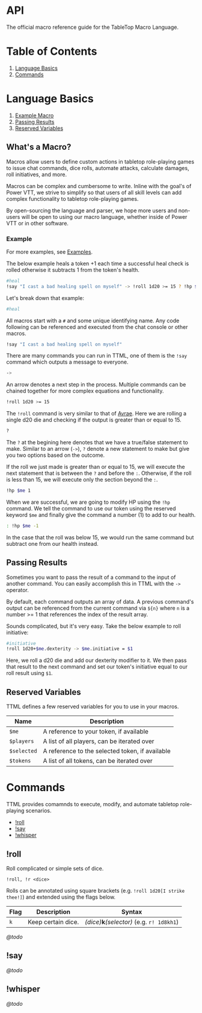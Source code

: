 # API

The official macro reference guide for the TableTop Macro Language.

# Table of Contents

1. [Language Basics](#language-basics)
2. [Commands](#commands)

# Language Basics

1. [Example Macro](#example)
2. [Passing Results](#passing-results)
3. [Reserved Variables](#reserved-variables)

## What's a Macro?

Macros allow users to define custom actions in tabletop role-playing games to issue chat commands,
dice rolls, automate attacks, calculate damages, roll initiatives, and more.

Macros can be complex and cumbersome to write. Inline with the goal's of Power VTT, we strive to
simplify so that users of all skill levels can add complex functionality to tabletop role-playing
games.

By open-sourcing the language and parser, we hope more users and non-users will be open to using our
macro language, whether inside of Power VTT or in other software.

### Example

For more examples, see [Examples](https://github.com/UnicornHeartClub/tabletop-macro-language/tree/master/examples).

The below example heals a token +1 each time a successful heal check is rolled otherwise it
subtracts 1 from the token's health.

```bash
#heal
!say "I cast a bad healing spell on myself" -> !roll 1d20 >= 15 ? !hp $me 1 : !hp $me -1
```

Let's break down that example:

```bash
#heal
```

All macros start with a `#` and some unique identifying name. Any code following can be
referenced and executed from the chat console or other macros.

```bash
!say "I cast a bad healing spell on myself"
```

There are many commands you can run in TTML, one of them is the `!say` command which outputs a
message to everyone.

```bash
->
```

An arrow denotes a next step in the process. Multiple commands can be chained together for more
complex equations and functionality.

```bash
!roll 1d20 >= 15
```

The `!roll` command is very similar to that of [Avrae](http://avrae.io/commands#dice). Here we are
rolling a single d20 die and checking if the output is greater than or equal to 15.

```bash
?
```

The `?` at the begining here denotes that we have a true/false statement to make. Similar to an
arrow (`->`), `?` denote a new statement to make but give you two options based on the outcome.

If the roll we just made is greater than or equal to 15, we will execute the next statement that is
between the `?` and before the `:`. Otherwise, if the roll is less than 15, we will execute only the
section beyond the `:`.

```bash
!hp $me 1
```
When we are successful, we are going to modify HP using the `!hp` command. We tell the command to use
our token using the reserved keyword `$me` and finally give the command a number (1) to add to our
health.

```bash
: !hp $me -1
```

In the case that the roll was below 15, we would run the same command but subtract one from our
health instead.

## Passing Results

Sometimes you want to pass the result of a command to the input of another command. You can easily
accomplish this in TTML with the `->` operator.

By default, each command outputs an array of data. A previous command's output can be referenced
from the current command via `${n}` where `n` is a number >= 1 that references the index of the
result array.

Sounds complicated, but it's very easy. Take the below example to roll initiative:

```bash
#initiative
!roll 1d20+$me.dexterity -> $me.initiative = $1
```

Here, we roll a d20 die and add our dexterity modifier to it. We then pass that result to the next
command and set our token's initiative equal to our roll result using `$1`.


## Reserved Variables

TTML defines a few reserved variables for you to use in your macros.

| Name | Description |
| ---- | ----------- |
| `$me` | A reference to your token, if available |
| `$players` | A list of all players, can be iterated over |
| `$selected` | A reference to the selected token, if available |
| `$tokens` | A list of all tokens, can be iterated over |

# Commands

TTML provides comamnds to execute, modify, and automate tabletop role-playing scenarios.

  - [!roll](#roll)
  - [!say](#say)
  - [!whisper](#whisper)

## !roll

Roll complicated or simple sets of dice.

`!roll, !r <dice>`

Rolls can be annotated using square brackets (e.g. `!roll 1d20[I strike thee!]`) and extended using
the flags below.

| Flag    | Description                 | Syntax                                    |
| ------- | --------------------------- | ------------------------------------------|
| `k`     | Keep certain dice.          | _(dice)_**k**_(selector)_ (e.g. `r! 1d8kh1`)  |

_@todo_

## !say

_@todo_

## !whisper

_@todo_
